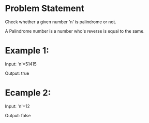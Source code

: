 # Problem Statement

Check whether a given number 'n' is palindrome or not.

A Palindrome number is a number who's reverse is equal to the same.

# Example 1:

Input: 'n'=51415

Output: true

# Ecample 2:

Input: 'n'=12

Output: false
